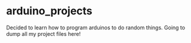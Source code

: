 # arduino_projects
Decided to learn how to program arduinos to do random things. Going to dump all my project files here!
